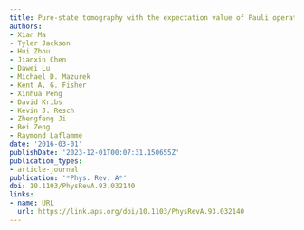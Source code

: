 ```yaml
---
title: Pure-state tomography with the expectation value of Pauli operators
authors:
- Xian Ma
- Tyler Jackson
- Hui Zhou
- Jianxin Chen
- Dawei Lu
- Michael D. Mazurek
- Kent A. G. Fisher
- Xinhua Peng
- David Kribs
- Kevin J. Resch
- Zhengfeng Ji
- Bei Zeng
- Raymond Laflamme
date: '2016-03-01'
publishDate: '2023-12-01T00:07:31.150655Z'
publication_types:
- article-journal
publication: '*Phys. Rev. A*'
doi: 10.1103/PhysRevA.93.032140
links:
- name: URL
  url: https://link.aps.org/doi/10.1103/PhysRevA.93.032140
---
```

